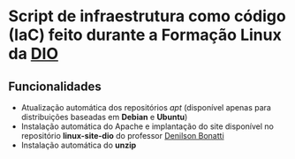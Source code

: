 # Script de infraestrutura como código (IaC) feito durante a Formação Linux da [DIO](https://www.dio.me)

## Funcionalidades
* Atualização automática dos repositórios *apt* (disponível apenas para distribuições baseadas em **Debian** e **Ubuntu**)
* Instalação automática do Apache e implantação do site disponível no repositório **linux-site-dio** do professor [Denilson Bonatti](https://github.com/denilsonbonatti/)
* Instalação automática do **unzip**
